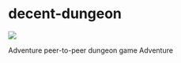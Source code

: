 # decent-dungeon 
![](https://travis-ci.org/mwufi/decent-dungeon.svg?branch=master)

Adventure peer-to-peer dungeon game Adventure
